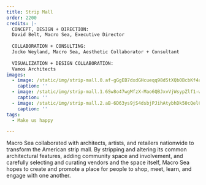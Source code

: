 ```yaml
---
title: Strip Mall
order: 2200
credits: |-
  CONCEPT, DESIGN + DIRECTION:  
  David Belt, Macro Sea, Executive Director  
    
  COLLABORATION + CONSULTING:  
  Jocko Weyland, Macro Sea, Aesthetic Collaborator + Consultant  
    
  VISUALIZATION + DESIGN COLLABORATION:  
  Vamos Architects
images:
  - image: /static/img/strip-mall.0.af-gGgEB7dxdGHcueqq98dStXQb0BcbKf4aFKdPX-XQ.jpg
    caption: ''
  - image: /static/img/strip-mall.1.6Sw8o47wgMfzX-Mao6QBJxvVjWsypZlf1-wMr5z2_UE.jpg
    caption: ''
  - image: /static/img/strip-mall.2.aB-6D63ys9jS4dsbjPJihAtybhDk50cQelC9k69WW3s.jpg
    caption: ''
tags:
  - Make us happy

---
```

Macro Sea collaborated with architects, artists, and retailers nationwide to transform the American strip mall. By stripping and altering its common architectural features, adding community space and involvement, and carefully selecting and curating vendors and the space itself, Macro Sea hopes to create and promote a place for people to shop, meet, learn, and engage with one another.

